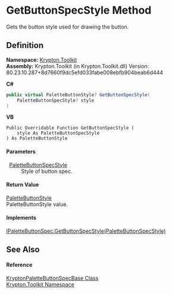 # GetButtonSpecStyle Method


Gets the button style used for drawing the button.



## Definition
**Namespace:** <a href="79d2eac2-21f4-54ff-7552-b20c33c30600.md">Krypton.Toolkit</a>  
**Assembly:** Krypton.Toolkit (in Krypton.Toolkit.dll) Version: 80.23.10.287+8d7660f9dc5efd033fabe008ebfb904beab6d444

**C#**
``` C#
public virtual PaletteButtonStyle? GetButtonSpecStyle(
	PaletteButtonSpecStyle? style
)
```
**VB**
``` VB
Public Overridable Function GetButtonSpecStyle ( 
	style As PaletteButtonSpecStyle
) As PaletteButtonStyle
```



#### Parameters
<dl><dt>  <a href="83478590-f284-d2dc-1763-abdebf00e1cc.md">PaletteButtonSpecStyle</a></dt><dd>Style of button spec.</dd></dl>

#### Return Value
<a href="3ef88167-9cd0-c394-0517-05cc407b1a92.md">PaletteButtonStyle</a>  
PaletteButtonStyle value.

#### Implements
<a href="2c213087-bc35-4762-56cc-3eeec06d8d65.md">IPaletteButtonSpec.GetButtonSpecStyle(PaletteButtonSpecStyle)</a>  


## See Also


#### Reference
<a href="f5567db3-3941-2a70-575d-f791739aaff0.md">KryptonPaletteButtonSpecBase Class</a>  
<a href="79d2eac2-21f4-54ff-7552-b20c33c30600.md">Krypton.Toolkit Namespace</a>  
